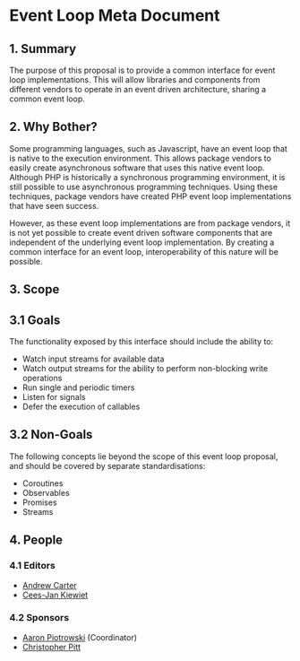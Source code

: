 # Event Loop Meta Document

## 1. Summary

The purpose of this proposal is to provide a common interface for event loop
implementations. This will allow libraries and components from different
vendors to operate in an event driven architecture, sharing a common event
loop.

## 2. Why Bother?

Some programming languages, such as Javascript, have an event loop that is
native to the execution environment. This allows package vendors to easily
create asynchronous software that uses this native event loop. Although PHP
is historically a synchronous programming environment, it is still possible
to use asynchronous programming techniques. Using these techniques, package
vendors have created PHP event loop implementations that have seen success.

However, as these event loop implementations are from package vendors, it
is not yet possible to create event driven software components that are
independent of the underlying event loop implementation. By creating a
common interface for an event loop, interoperability of this nature will
be possible.

## 3. Scope

## 3.1 Goals

The functionality exposed by this interface should include the ability to:

- Watch input streams for available data
- Watch output streams for the ability to perform non-blocking write operations
- Run single and periodic timers
- Listen for signals
- Defer the execution of callables

## 3.2 Non-Goals

The following concepts lie beyond the scope of this event loop proposal, and should be covered by separate standardisations:

- Coroutines
- Observables
- Promises
- Streams

## 4. People

### 4.1 Editors

* [Andrew Carter](https://github.com/AndrewCarterUK)
* [Cees-Jan Kiewiet](https://github.com/WyriHaximus)

### 4.2 Sponsors

* [Aaron Piotrowski](https://github.com/trowski) (Coordinator)
* [Christopher Pitt](https://github.com/assertchris)

